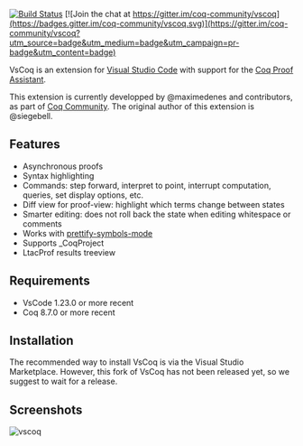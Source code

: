 [![Build Status](https://travis-ci.com/coq-community/vscoq.svg?branch=master)](https://travis-ci.com/coq-community/vscoq) [![Join the chat at https://gitter.im/coq-community/vscoq](https://badges.gitter.im/coq-community/vscoq.svg)](https://gitter.im/coq-community/vscoq?utm_source=badge&utm_medium=badge&utm_campaign=pr-badge&utm_content=badge)

VsCoq is an extension for [Visual Studio
Code](https://code.visualstudio.com/) with support for the [Coq Proof
Assistant](https://coq.inria.fr/).

This extension is currently developped by @maximedenes and contributors, as
part of [Coq Community](https://github.com/coq-community/manifesto). The
original author of this extension is @siegebell.

## Features
* Asynchronous proofs
* Syntax highlighting
* Commands: step forward, interpret to point, interrupt computation, queries, set display options, etc.
* Diff view for proof-view: highlight which terms change between states
* Smarter editing: does not roll back the state when editing whitespace or comments
* Works with [prettify-symbols-mode](https://marketplace.visualstudio.com/items?itemName=siegebell.prettify-symbols-mode)
* Supports \_CoqProject
* LtacProf results treeview

## Requirements
* VsCode 1.23.0 or more recent
* Coq 8.7.0 or more recent

## Installation
The recommended way to install VsCoq is via the Visual Studio Marketplace.
However, this fork of VsCoq has not been released yet, so we suggest to wait
for a release.

## Screenshots
![vscoq](https://user-images.githubusercontent.com/647105/64025392-dbf12100-cb3c-11e9-8e7f-5c63296500f9.png)
